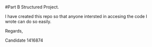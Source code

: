 #Part B Structured Project.

I have created this repo so that anyone intersted in accesing the code I wrote can do so easily.


Regards,

Candidate 1416874

